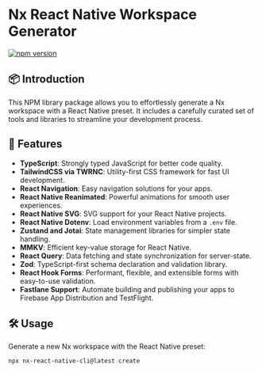 # Nx React Native Workspace Generator

[![npm version](https://badge.fury.io/js/nx-react-native-cli.svg)](https://www.npmjs.com/package/nx-react-native-cli)

## 📦 Introduction

This NPM library package allows you to effortlessly generate a Nx workspace with a React Native preset. It includes a carefully curated set of tools and libraries to streamline your development process.

## 🚀 Features

- **TypeScript**: Strongly typed JavaScript for better code quality.
- **TailwindCSS via TWRNC**: Utility-first CSS framework for fast UI development.
- **React Navigation**: Easy navigation solutions for your apps.
- **React Native Reanimated**: Powerful animations for smooth user experiences.
- **React Native SVG**: SVG support for your React Native projects.
- **React Native Dotenv**: Load environment variables from a `.env` file.
- **Zustand and Jotai**: State management libraries for simpler state handling.
- **MMKV**: Efficient key-value storage for React Native.
- **React Query**: Data fetching and state synchronization for server-state.
- **Zod**: TypeScript-first schema declaration and validation library.
- **React Hook Forms**: Performant, flexible, and extensible forms with easy-to-use validation.
- **Fastlane Support**: Automate building and publishing your apps to Firebase App Distribution and TestFlight.


<h2 id="🛠-usage">🛠 Usage</h2>
<p>Generate a new Nx workspace with the React Native preset:</p>
<pre><code class="language-bash">npx nx-react-native-cli@latest create
</code></pre>

